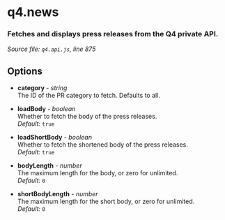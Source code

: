 # q4.news

### Fetches and displays press releases from the Q4 private API.

*Source file: `q4.api.js`, line 875*  



## Options
- **category** - *string*  
The ID of the PR category to fetch. Defaults to all.  

- **loadBody** - *boolean*  
Whether to fetch the body of the press releases.  
*Default:* `true`  

- **loadShortBody** - *boolean*  
Whether to fetch the shortened body of the press releases.  
*Default:* `true`  

- **bodyLength** - *number*  
The maximum length for the body, or zero for unlimited.  
*Default:* `0`  

- **shortBodyLength** - *number*  
The maximum length for the short body, or zero for unlimited.  
*Default:* `0`  


